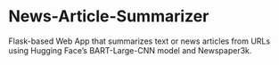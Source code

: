 # News-Article-Summarizer
Flask-based Web App that summarizes text or news articles from URLs using Hugging Face’s BART-Large-CNN model and Newspaper3k.
